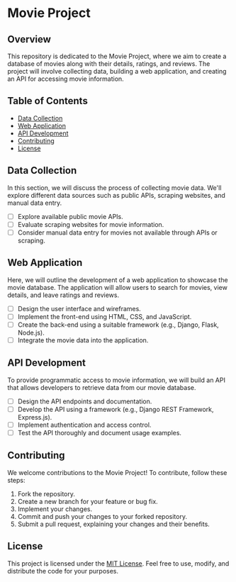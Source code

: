 # Movie Project

## Overview
This repository is dedicated to the Movie Project, where we aim to create a database of movies along with their details, ratings, and reviews. The project will involve collecting data, building a web application, and creating an API for accessing movie information.

## Table of Contents
- [Data Collection](#data-collection)
- [Web Application](#web-application)
- [API Development](#api-development)
- [Contributing](#contributing)
- [License](#license)

## Data Collection
In this section, we will discuss the process of collecting movie data. We'll explore different data sources such as public APIs, scraping websites, and manual data entry.

- [ ] Explore available public movie APIs.
- [ ] Evaluate scraping websites for movie information.
- [ ] Consider manual data entry for movies not available through APIs or scraping.

## Web Application
Here, we will outline the development of a web application to showcase the movie database. The application will allow users to search for movies, view details, and leave ratings and reviews.

- [ ] Design the user interface and wireframes.
- [ ] Implement the front-end using HTML, CSS, and JavaScript.
- [ ] Create the back-end using a suitable framework (e.g., Django, Flask, Node.js).
- [ ] Integrate the movie data into the application.

## API Development
To provide programmatic access to movie information, we will build an API that allows developers to retrieve data from our movie database.

- [ ] Design the API endpoints and documentation.
- [ ] Develop the API using a framework (e.g., Django REST Framework, Express.js).
- [ ] Implement authentication and access control.
- [ ] Test the API thoroughly and document usage examples.

## Contributing
We welcome contributions to the Movie Project! To contribute, follow these steps:

1. Fork the repository.
2. Create a new branch for your feature or bug fix.
3. Implement your changes.
4. Commit and push your changes to your forked repository.
5. Submit a pull request, explaining your changes and their benefits.

## License
This project is licensed under the [MIT License](LICENSE). Feel free to use, modify, and distribute the code for your purposes.

